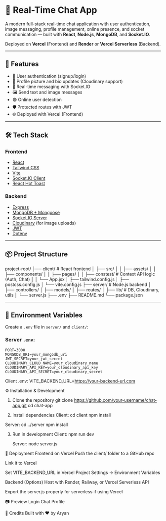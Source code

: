 # 💬 Real-Time Chat App

A modern full-stack real-time chat application with user authentication, image messaging, profile management, online presence, and socket communication — built with **React**, **Node.js**, **MongoDB**, and **Socket.IO**. 

Deployed on **Vercel** (Frontend) and **Render** or **Vercel Serverless** (Backend).

---

## 🚀 Features

- 👤 User authentication (signup/login)
- 📸 Profile picture and bio updates (Cloudinary support)
- 💬 Real-time messaging with Socket.IO
- 🖼️ Send text and image messages
- 🟢 Online user detection
- 🛡️ Protected routes with JWT
- 🌐 Deployed with Vercel (Frontend)

---

## 🛠️ Tech Stack

### Frontend

- [React](https://react.dev/)
- [Tailwind CSS](https://tailwindcss.com/)
- [Vite](https://vitejs.dev/)
- [Socket.IO Client](https://socket.io/)
- [React Hot Toast](https://react-hot-toast.com/)

### Backend

- [Express](https://expressjs.com/)
- [MongoDB + Mongoose](https://mongoosejs.com/)
- [Socket.IO Server](https://socket.io/)
- [Cloudinary](https://cloudinary.com/) (for image uploads)
- [JWT](https://jwt.io/)
- [Dotenv](https://www.npmjs.com/package/dotenv)

---

## 📦 Project Structure

project-root/
├── client/ # React frontend
│ ├── src/
│ │ ├── assets/
│ │ ├── components/
│ │ ├── pages/
│ │ ├── constest/ # Context API logic (Auth, Chat)
│ │ └── App.jsx
│ ├── tailwind.config.js
│ ├── postcss.config.js
│ └── vite.config.js
├── server/ # Node.js backend
│ ├── controllers/
│ ├── models/
│ ├── routes/
│ ├── lib/ # DB, Cloudinary, utils
│ └── server.js
├── .env
├── README.md
└── package.json


---

## 📄 Environment Variables

Create a `.env` file in `server/` and `client/`:

### Server `.env`:
```env
PORT=3000
MONGODB_URI=your_mongodb_uri
JWT_SECRET=your_jwt_secret
CLOUDINARY_CLOUD_NAME=your_cloudinary_name
CLOUDINARY_API_KEY=your_cloudinary_api_key
CLOUDINARY_API_SECRET=your_cloudinary_secret 
```
Client .env:
VITE_BACKEND_URL=https://your-backend-url.com

⚙️ Installation & Development
1. Clone the repository
   git clone https://github.com/your-username/chat-app.git
  cd chat-app

2.  Install dependencies
   Client:
    cd client
    npm install
    
   Server:
     cd ../server
     npm install
     
3. Run in development
    Client:
      npm run dev
   
   Server:
      node server.js

🚀 Deployment
Frontend on Vercel
Push the client/ folder to a GitHub repo

Link it to Vercel

Set VITE_BACKEND_URL in Vercel Project Settings → Environment Variables

Backend (Options)
Host with Render, Railway, or Vercel Serverless API

Export the server.js properly for serverless if using Vercel

📷 Preview
Login	Chat	Profile

🙏 Credits
Built with ❤️ by Aryan
